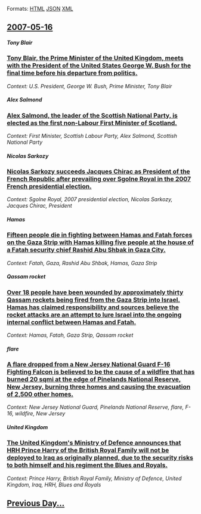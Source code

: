 
Formats: [HTML](2007/05/16/index.html)  [JSON](2007/05/16/index.json)  [XML](2007/05/16/index.xml)  

## [2007-05-16](/news/2007/05/16/index.md)

##### Tony Blair
### [ Tony Blair, the Prime Minister of the United Kingdom, meets with the President of the United States George W. Bush for the final time before his departure from politics. ](/news/2007/05/16/tony-blair-the-prime-minister-of-the-united-kingdom-meets-with-the-president-of-the-united-states-george-w-bush-for-the-final-time-befor.md)
_Context: U.S. President, George W. Bush, Prime Minister, Tony Blair_

##### Alex Salmond
### [ Alex Salmond, the leader of the Scottish National Party, is elected as the first non-Labour First Minister of Scotland. ](/news/2007/05/16/alex-salmond-the-leader-of-the-scottish-national-party-is-elected-as-the-first-non-labour-first-minister-of-scotland.md)
_Context: First Minister, Scottish Labour Party, Alex Salmond, Scottish National Party_

##### Nicolas Sarkozy
### [ Nicolas Sarkozy succeeds Jacques Chirac as President of the French Republic after prevailing over Sgolne Royal in the 2007 French presidential election. ](/news/2007/05/16/nicolas-sarkozy-succeeds-jacques-chirac-as-president-of-the-french-republic-after-prevailing-over-segolene-royal-in-the-2007-french-preside.md)
_Context: Sgolne Royal, 2007 presidential election, Nicolas Sarkozy, Jacques Chirac, President_

##### Hamas
### [ Fifteen people die in fighting between Hamas and Fatah forces on the Gaza Strip with Hamas killing five people at the house of a Fatah security chief Rashid Abu Shbak in Gaza City. ](/news/2007/05/16/fifteen-people-die-in-fighting-between-hamas-and-fatah-forces-on-the-gaza-strip-with-hamas-killing-five-people-at-the-house-of-a-fatah-secu.md)
_Context: Fatah, Gaza, Rashid Abu Shbak, Hamas, Gaza Strip_

##### Qassam rocket
### [ Over 18 people have been wounded by approximately thirty Qassam rockets being fired from the Gaza Strip into Israel. Hamas has claimed responsibility and sources believe the rocket attacks are an attempt to lure Israel into the ongoing internal conflict between Hamas and Fatah. ](/news/2007/05/16/over-18-people-have-been-wounded-by-approximately-thirty-qassam-rockets-being-fired-from-the-gaza-strip-into-israel-hamas-has-claimed-resp.md)
_Context: Hamas, Fatah, Gaza Strip, Qassam rocket_

##### flare
### [ A flare dropped from a New Jersey National Guard F-16 Fighting Falcon is believed to be the cause of a wildfire that has burned 20 sqmi at the edge of Pinelands National Reserve, New Jersey, burning three homes and causing the evacuation of 2,500 other homes. ](/news/2007/05/16/a-flare-dropped-from-a-new-jersey-national-guard-f-16-fighting-falcon-is-believed-to-be-the-cause-of-a-wildfire-that-has-burned-20-sqmi-at.md)
_Context: New Jersey National Guard, Pinelands National Reserve, flare, F-16, wildfire, New Jersey_

##### United Kingdom
### [ The United Kingdom's Ministry of Defence announces that HRH Prince Harry of the British Royal Family will not be deployed to Iraq as originally planned, due to the security risks to both himself and his regiment the Blues and Royals. ](/news/2007/05/16/the-united-kingdom-s-ministry-of-defence-announces-that-hrh-prince-harry-of-the-british-royal-family-will-not-be-deployed-to-iraq-as-origin.md)
_Context: Prince Harry, British Royal Family, Ministry of Defence, United Kingdom, Iraq, HRH, Blues and Royals_

## [Previous Day...](/news/2007/05/15/index.md)

